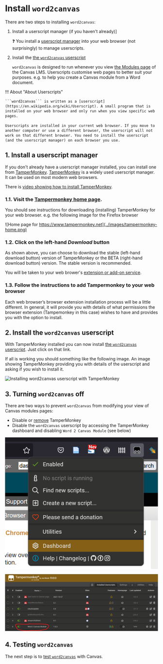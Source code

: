 # Install ```word2canvas```

There are two steps to installing ```word2canvas```:

1. Install a userscript manager (if you haven't already)]

    :question: You install a [userscript manager](https://en.wikipedia.org/wiki/Userscript_manager) into your web browser (not surprisingly) to manage userscripts. 

1. Install the [the ```word2canvas``` userscript](https://github.com/djplaner/word-to-canvas-module/raw/main/release/word2canvas.user.js)

    ```word2canvas``` is designed to run whenever you view [the Modules page](https://community.canvaslms.com/t5/Instructor-Guide/How-do-I-use-the-Modules-Index-Page/ta-p/926) of the Canvas LMS. Userscripts customise web pages to better suit your purposes. e.g. to help you create a Canvas module from a Word document.

!!! About "About Userscripts"

    ```word2canvas``` is written as a [userscript](https://en.wikipedia.org/wiki/Userscript). A small program that is installed on your web browser and only run when you view specific web pages.  

    Userscripts are installed in your current web browser. If you move to another computer or use a different browser, the userscript will not work on that different browser. You need to install the userscript (and the userscript manager) on each browser you use.

## 1. Install a userscript manager

If you don't already have a userscript manager installed, you can install one from [TamperMonkey](https://www.tampermonkey.net/).  [TamperMonkey](https://www.tampermonkey.net/) is a widely used userscript manager. It can be used on most modern web browsers. 

There is [video showing how to install TamperMonkey](https://www.tampermonkey.net/faq.php#Q100).

### 1.1. Visit the [Tampermonkey home page](https://www.tampermonkey.net/).

You should see instructions for downloading (installing) TamperMonkey for your web browser. e.g. the following image for the Firefox browser

![Home page for https://www.tampermonkey.net](../images/tampermonkey-home.png)

### 1.2. Click on the left-hand _Download_ button

As shown above, you can choose to download the stable (left-hand download button) version of TamperMonkey or the BETA (right-hand download button) version. The stable version is recommended.

You will be taken to your web brower's [extension or add-on service](https://en.wikipedia.org/wiki/Browser_extension).

### 1.3. Follow the instructions to add Tampermonkey to your web browser

Each web browser’s browser extension installation process will be a little different. In general, it will provide you with details of what permissions the browser extension (Tampemonkey in this case) wishes to have and provides you with the option to install.

## 2. Install the ```word2canvas``` userscript

With TamperMonkey installed you can now install [the ```word2canvas``` userscript](https://github.com/djplaner/word-to-canvas-module/raw/main/release/word2canvas.user.js). Just click on that link.

If all is working you should something like the following image. An image showing TamperMonkey providing you with details of the userscript and asking if you wish to install it.

![Installing ```word2canvas``` userscript with TamperMonkey](../images/install-word2canvas.png)

## 3. Turning ```word2canvas``` off

There are two ways to prevent ```word2canvas``` from modifying your view of Canvas modules pages:
- Disable or [remove](https://www.tampermonkey.net/#removal) TamperMonkey 
- Disable the ```word2canvas``` userscript by accessing the TamperMonkey dashboard and disabling ```Word 2 Canvas Module``` (see below)

![Accessing the TamperMonkey Dashboard](../images/tampemonkey-dashboard.png)

![View the TamperMonkey dashboard](../images/dashboard.png)

## 4. Testing ```word2canvas```

The next step is to [test ```word2canvas```](./test.md) with Canvas.